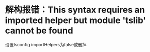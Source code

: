 # 解构报错：This syntax requires an imported helper but module 'tslib' cannot be found
设置tsconfig importHelpers为false或删掉
                      